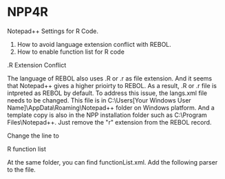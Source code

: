 # NPP4R
Notepad++ Settings for R Code. 

1) How to avoid language extension conflict with REBOL.
2) How to enable function list for R code

.R Extension Conflict

The language of REBOL also uses .R or .r as file extension. And it seems that Notepad++ gives a higher prioirty to REBOL. As a result, .R or .r file is intpreted as REBOL by default. To address this issue, the langs.xml file needs to be changed. This file is in C:\Users\[Your Windows User Name]\AppData\Roaming\Notepad++ folder on Windows platform. And a template copy is also in the NPP installation folder such as C:\Program Files\Notepad++.  Just remove the "r" extension from the REBOL record. 

Change the line 
<Language name="r rebol" ext="reb" commentLine=";" commentStart="" commentEnd="">
to 
<Language name="rebol" ext="reb" commentLine=";" commentStart="" commentEnd="">
  
 
R function list

At the same folder, you can find functionList.xml. Add the following parser to the file.

<!-- ========================================================= [ R ] -->
<!-- R - R class and function parser: experimental by Shipeng Sun    -->
<!-- Revised from the JavaScript function parser below.              -->
<parser id ="r_function" displayName="R" commentExpr="(?x)(?m-s:\#.*?$)">
  <function
	  mainExpr="((^|\s+|[;\}\.])([A-Za-z_$][\w$]*\.)*[A-Za-z_$][\w$]*\s*([\<][\-]|[=:])|^|[\s;\}]+)\s*function(\s+[A-Za-z_$][\w$]*)?\s*\([^\)\(]*\)[\n\s]*\{"
	>
			<functionName>
				<nameExpr expr="(([A-Za-z_$][\w$]*\s*([\<][\-]|[=:]))|([A-Za-z_$][\w$]*))\s*function(\s+[A-Za-z_$][\w$]*)?\s*\([^\)\(]*\)[\n\s]*" />
        <!-- Enable the following one if only function names are displayed. -->
        <!--nameExpr expr="[A-Za-z_$][\w$]*" /-->
      </functionName>
   </function>

</parser>
